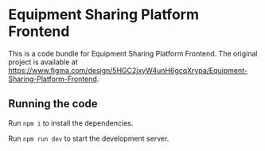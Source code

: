 
  # Equipment Sharing Platform Frontend

  This is a code bundle for Equipment Sharing Platform Frontend. The original project is available at https://www.figma.com/design/5HGC2jxyW4unH6gcqXrypa/Equipment-Sharing-Platform-Frontend.

  ## Running the code

  Run `npm i` to install the dependencies.

  Run `npm run dev` to start the development server.
  
